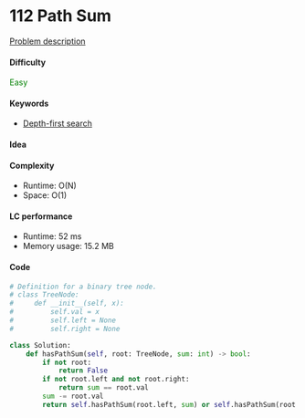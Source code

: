 112 Path Sum
=======================
[Problem description](https://leetcode.com/problems/path-sum/)

#### Difficulty
<span style="color:green">Easy</span>

#### Keywords
- [Depth-first search](../categories/dfs.md)

#### Idea


#### Complexity
- Runtime: O(N)
- Space: O(1)

#### LC performance
- Runtime: 52 ms
- Memory usage: 15.2 MB

#### Code
```python
# Definition for a binary tree node.
# class TreeNode:
#     def __init__(self, x):
#         self.val = x
#         self.left = None
#         self.right = None

class Solution:
    def hasPathSum(self, root: TreeNode, sum: int) -> bool:
        if not root:
            return False
        if not root.left and not root.right:
            return sum == root.val
        sum -= root.val
        return self.hasPathSum(root.left, sum) or self.hasPathSum(root.right, sum)
```
